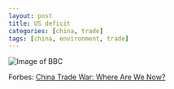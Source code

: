 ```yaml
---
layout: post
title: US deficit
categories: [china, trade]
tags: [china, environment, trade]
---
```


![Image of BBC](https://ichef.bbci.co.uk/news/624/cpsprodpb/6CE8/production/_100508872_us_china_trade_import_export-nc.png)

Forbes: [China Trade War: Where Are We Now?](https://www.forbes.com/sites/kenrapoza/2018/08/19/china-trade-war-where-are-we-now/#4ff0440e5329)
